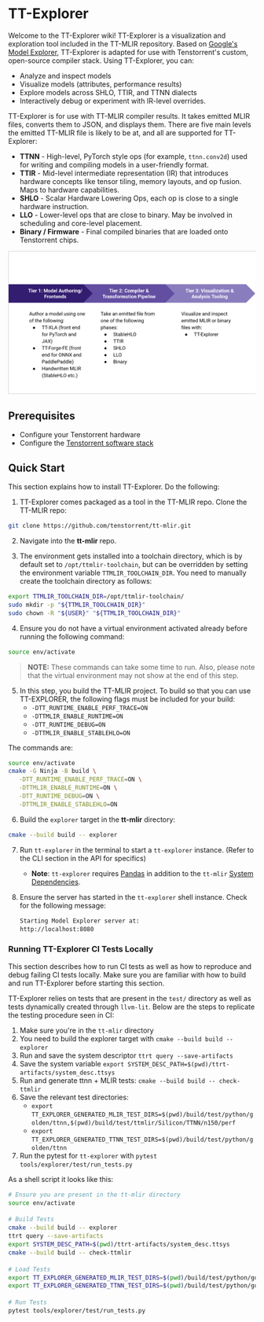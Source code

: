 # TT-Explorer

Welcome to the TT-Explorer wiki! TT-Explorer is a visualization and exploration tool included in the TT-MLIR repository. Based on [Google's Model Explorer](https://ai.google.dev/edge/model-explorer), TT-Explorer is adapted for use with Tenstorrent's custom, open-source compiler stack. Using TT-Explorer, you can:
* Analyze and inspect models
* Visualize models (attributes, performance results)
* Explore models across SHLO, TTIR, and TTNN dialects
* Interactively debug or experiment with IR-level overrides.

TT-Explorer is for use with TT-MLIR compiler results. It takes emitted MLIR files, converts them to JSON, and displays them. There are five main levels the emitted TT-MLIR file is likely to be at, and all are supported for TT-Explorer:
* **TTNN** - High-level, PyTorch style ops (for example, `ttnn.conv2d`) used for writing and compiling models in a user-friendly format.
* **TTIR** - Mid-level intermediate representation (IR) that introduces hardware concepts like tensor tiling, memory layouts, and op fusion. Maps to hardware capabilities.
* **SHLO** - Scalar Hardware Lowering Ops, each op is close to a single hardware instruction.
* **LLO** - Lower-level ops that are close to binary. May be involved in scheduling and core-level placement.
* **Binary / Firmware** - Final compiled binaries that are loaded onto Tenstorrent chips.

![Workflow Diagram for TT-Explorer](../images/tt-explorer/explorer-flow-diagram.png)

## Prerequisites

* Configure your Tenstorrent hardware
* Configure the [Tenstorrent software stack](https://docs.tenstorrent.com/getting-started/README.html#running-the-installer-script)

## Quick Start

This section explains how to install TT-Explorer. Do the following:

1. TT-Explorer comes packaged as a tool in the TT-MLIR repo. Clone the TT-MLIR repo:

```bash
git clone https://github.com/tenstorrent/tt-mlir.git
```

2. Navigate into the **tt-mlir** repo.

3. The environment gets installed into a toolchain directory, which is by default set to `/opt/ttmlir-toolchain`, but can be overridden by setting the environment variable `TTMLIR_TOOLCHAIN_DIR`. You need to manually create the toolchain directory as follows:

```bash
export TTMLIR_TOOLCHAIN_DIR=/opt/ttmlir-toolchain/
sudo mkdir -p "${TTMLIR_TOOLCHAIN_DIR}"
sudo chown -R "${USER}" "${TTMLIR_TOOLCHAIN_DIR}"
```

4. Ensure you do not have a virtual environment activated already before running the following command:

```bash
source env/activate
```

>**NOTE:** These commands can take some time to run. Also, please note that the virtual environment may not show at the end of this step.

5. In this step, you build the TT-MLIR project. To build so that you can use TT-EXPLORER, the following flags must be included for your build:
   * `-DTT_RUNTIME_ENABLE_PERF_TRACE=ON`
   * `-DTTMLIR_ENABLE_RUNTIME=ON`
   * `-DTT_RUNTIME_DEBUG=ON`
   * `-DTTMLIR_ENABLE_STABLEHLO=ON`

The commands are:

```bash
source env/activate
cmake -G Ninja -B build \
   -DTT_RUNTIME_ENABLE_PERF_TRACE=ON \
   -DTTMLIR_ENABLE_RUNTIME=ON \
   -DTT_RUNTIME_DEBUG=ON \
   -DTTMLIR_ENABLE_STABLEHLO=ON
```

6. Build the `explorer` target in the **tt-mlir** directory:

```bash
cmake --build build -- explorer
```

7. Run `tt-explorer` in the terminal to start a `tt-explorer` instance. (Refer to the CLI section in the API for specifics)
   - **Note**: `tt-explorer` requires [Pandas](https://pypi.org/project/pandas/) in addition to the `tt-mlir` [System Dependencies](https://docs.tenstorrent.com/tt-mlir/getting-started.html#system-dependencies).

8. Ensure the server has started in the `tt-explorer` shell instance. Check for the following message:

   ```bash
   Starting Model Explorer server at:
   http://localhost:8080
   ```

### Running TT-Explorer CI Tests Locally

This section describes how to run CI tests as well as how to reproduce and debug failing CI tests locally. Make sure you are familiar with how to build and run TT-Explorer before starting this section.

TT-Explorer relies on tests that are present in the `test/` directory as well as tests dynamically created through `llvm-lit`. Below are the steps to replicate the testing procedure seen in CI:

1. Make sure you're in the `tt-mlir` directory
2. You need to build the explorer target with `cmake --build build -- explorer`
3. Run and save the system descriptor `ttrt query --save-artifacts`
4. Save the system variable `export SYSTEM_DESC_PATH=$(pwd)/ttrt-artifacts/system_desc.ttsys`
5. Run and generate ttnn + MLIR tests: `cmake --build build -- check-ttmlir`
6. Save the relevant test directories:
   - `export TT_EXPLORER_GENERATED_MLIR_TEST_DIRS=$(pwd)/build/test/python/golden/ttnn,$(pwd)/build/test/ttmlir/Silicon/TTNN/n150/perf`
   - `export TT_EXPLORER_GENERATED_TTNN_TEST_DIRS=$(pwd)/build/test/python/golden/ttnn`
7. Run the pytest for `tt-explorer` with `pytest tools/explorer/test/run_tests.py`

As a shell script it looks like this:

```sh
# Ensure you are present in the tt-mlir directory
source env/activate

# Build Tests
cmake --build build -- explorer
ttrt query --save-artifacts
export SYSTEM_DESC_PATH=$(pwd)/ttrt-artifacts/system_desc.ttsys
cmake --build build -- check-ttmlir

# Load Tests
export TT_EXPLORER_GENERATED_MLIR_TEST_DIRS=$(pwd)/build/test/python/golden/ttnn,$(pwd)/build/test/ttmlir/Silicon/TTNN/n150/perf
export TT_EXPLORER_GENERATED_TTNN_TEST_DIRS=$(pwd)/build/test/python/golden/ttnn

# Run Tests
pytest tools/explorer/test/run_tests.py
```

